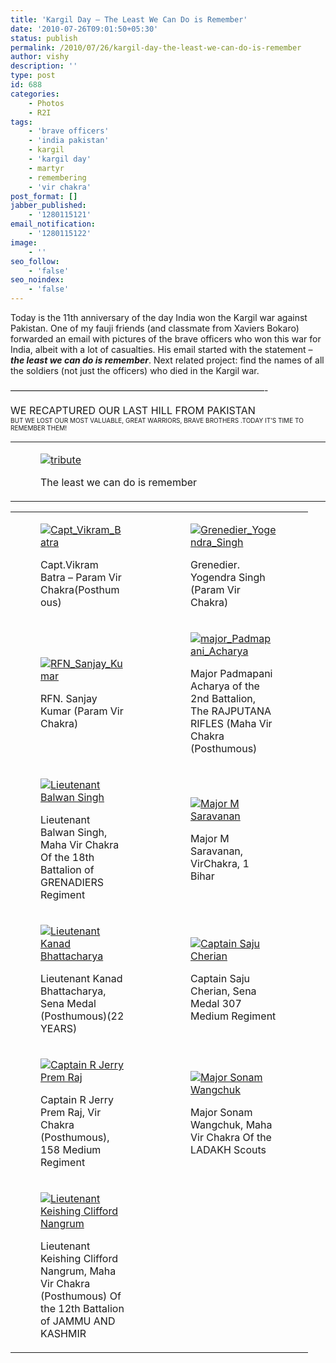 ```yaml
---
title: 'Kargil Day – The Least We Can Do is Remember'
date: '2010-07-26T09:01:50+05:30'
status: publish
permalink: /2010/07/26/kargil-day-the-least-we-can-do-is-remember
author: vishy
description: ''
type: post
id: 688
categories: 
    - Photos
    - R2I
tags:
    - 'brave officers'
    - 'india pakistan'
    - kargil
    - 'kargil day'
    - martyr
    - remembering
    - 'vir chakra'
post_format: []
jabber_published:
    - '1280115121'
email_notification:
    - '1280115122'
image:
    - ''
seo_follow:
    - 'false'
seo_noindex:
    - 'false'
---
```

Today is the 11th anniversary of the day India won the Kargil war against Pakistan. One of my fauji friends (and classmate from Xaviers Bokaro) forwarded an email with pictures of the brave officers who won this war for India, albeit with a lot of casualties. His email started with the statement – ***the least we can do is remember***. Next related project: find the names of all the soldiers (not just the officers) who died in the Kargil war.

—————————————————————————————-

<span style="font-size: medium;">WE RECAPTURED OUR LAST HILL FROM PAKISTAN</span><span style="font-size: x-small;">  
BUT WE LOST OUR MOST VALUABLE, GREAT WARRIORS, BRAVE BROTHERS .TODAY IT’S TIME TO REMEMBER THEM!</span>

<table><tbody><tr><td><figure aria-describedby="caption-attachment-735" class="wp-caption aligncenter" id="attachment_735" style="width: 465px">

[![](http://ulaar.files.wordpress.com/2010/07/securedownload-14.jpeg "tribute")](http://ulaar.files.wordpress.com/2010/07/securedownload-14.jpeg)<figcaption class="wp-caption-text" id="caption-attachment-735">The least we can do is remember</figcaption></figure>

</td></tr></tbody></table>

<table><tbody><tr><td><figure aria-describedby="caption-attachment-736" class="wp-caption alignleft" id="attachment_736" style="width: 136px">

[![](http://ulaar.files.wordpress.com/2010/07/securedownload-15.jpeg "Capt_Vikram_Batra")](http://ulaar.files.wordpress.com/2010/07/securedownload-15.jpeg)<figcaption class="wp-caption-text" id="caption-attachment-736">Capt.Vikram Batra – Param Vir Chakra(Posthumous)</figcaption></figure>

</td><td><figure aria-describedby="caption-attachment-737" class="wp-caption alignright" id="attachment_737" style="width: 137px">

[![](http://ulaar.files.wordpress.com/2010/07/securedownload-16.jpeg "Grenedier_Yogendra_Singh")](http://ulaar.files.wordpress.com/2010/07/securedownload-16.jpeg)<figcaption class="wp-caption-text" id="caption-attachment-737">Grenedier. Yogendra Singh (Param Vir Chakra)</figcaption></figure>

</td></tr><tr><td><figure aria-describedby="caption-attachment-738" class="wp-caption alignleft" id="attachment_738" style="width: 142px">

[![](http://ulaar.files.wordpress.com/2010/07/securedownload-17.jpeg "RFN_Sanjay_Kumar")](http://ulaar.files.wordpress.com/2010/07/securedownload-17.jpeg)<figcaption class="wp-caption-text" id="caption-attachment-738">RFN. Sanjay Kumar (Param Vir Chakra)</figcaption></figure>

</td><td><figure aria-describedby="caption-attachment-739" class="wp-caption alignright" id="attachment_739" style="width: 133px">

[![](http://ulaar.files.wordpress.com/2010/07/securedownload-18.jpeg "major_Padmapani_Acharya")](http://ulaar.files.wordpress.com/2010/07/securedownload-18.jpeg)<figcaption class="wp-caption-text" id="caption-attachment-739">Major Padmapani Acharya of the 2nd Battalion, The RAJPUTANA RIFLES (Maha Vir Chakra (Posthumous)</figcaption></figure>

</td></tr><tr><td><figure aria-describedby="caption-attachment-740" class="wp-caption alignleft" id="attachment_740" style="width: 131px">

[![](http://ulaar.files.wordpress.com/2010/07/securedownload-19.jpeg "Lieutenant Balwan Singh")](http://ulaar.files.wordpress.com/2010/07/securedownload-19.jpeg)<figcaption class="wp-caption-text" id="caption-attachment-740">Lieutenant Balwan Singh, Maha Vir Chakra Of the 18th Battalion of GRENADIERS Regiment</figcaption></figure>

</td><td><figure aria-describedby="caption-attachment-741" class="wp-caption alignright" id="attachment_741" style="width: 118px">

[![](http://ulaar.files.wordpress.com/2010/07/securedownload-20.jpeg "Major M Saravanan ")](http://ulaar.files.wordpress.com/2010/07/securedownload-20.jpeg)<figcaption class="wp-caption-text" id="caption-attachment-741">Major M Saravanan, VirChakra, 1 Bihar</figcaption></figure>

</td></tr><tr><td><figure aria-describedby="caption-attachment-742" class="wp-caption alignleft" id="attachment_742" style="width: 144px">

[![](http://ulaar.files.wordpress.com/2010/07/securedownload-21.jpeg "Lieutenant Kanad Bhattacharya")](http://ulaar.files.wordpress.com/2010/07/securedownload-21.jpeg)<figcaption class="wp-caption-text" id="caption-attachment-742">Lieutenant Kanad Bhattacharya, Sena Medal (Posthumous)(22 YEARS)</figcaption></figure>

</td><td><figure aria-describedby="caption-attachment-743" class="wp-caption alignright" id="attachment_743" style="width: 140px">

[![](http://ulaar.files.wordpress.com/2010/07/securedownload-22.jpeg "Captain Saju Cherian")](http://ulaar.files.wordpress.com/2010/07/securedownload-22.jpeg)<figcaption class="wp-caption-text" id="caption-attachment-743">Captain Saju Cherian, Sena Medal 307 Medium Regiment</figcaption></figure>

</td></tr><tr><td><figure aria-describedby="caption-attachment-743" class="wp-caption alignleft" id="attachment_743" style="width: 140px">

[![](http://ulaar.files.wordpress.com/2010/07/securedownload-24.jpeg "Captain R Jerry Prem Raj")](http://ulaar.files.wordpress.com/2010/07/securedownload-24.jpeg)<figcaption class="wp-caption-text" id="caption-attachment-743">Captain R Jerry Prem Raj, Vir Chakra (Posthumous), 158 Medium Regiment</figcaption></figure>

</td><td><figure aria-describedby="caption-attachment-743" class="wp-caption alignright" id="attachment_743" style="width: 140px">

[![](http://ulaar.files.wordpress.com/2010/07/securedownload-25.jpeg "Major Sonam Wangchuk")](http://ulaar.files.wordpress.com/2010/07/securedownload-25.jpeg)<figcaption class="wp-caption-text" id="caption-attachment-743">Major Sonam Wangchuk, Maha Vir Chakra Of the LADAKH Scouts</figcaption></figure>

</td></tr><tr><td><figure aria-describedby="caption-attachment-743" class="wp-caption alignleft" id="attachment_743" style="width: 140px">

[![](http://ulaar.files.wordpress.com/2010/07/securedownload-23.jpeg "Lieutenant Keishing Clifford Nangrum")](http://ulaar.files.wordpress.com/2010/07/securedownload-23.jpeg)<figcaption class="wp-caption-text" id="caption-attachment-743">Lieutenant Keishing Clifford Nangrum, Maha Vir Chakra (Posthumous) Of the 12th Battalion of JAMMU AND KASHMIR</figcaption></figure>

</td></tr></tbody></table>